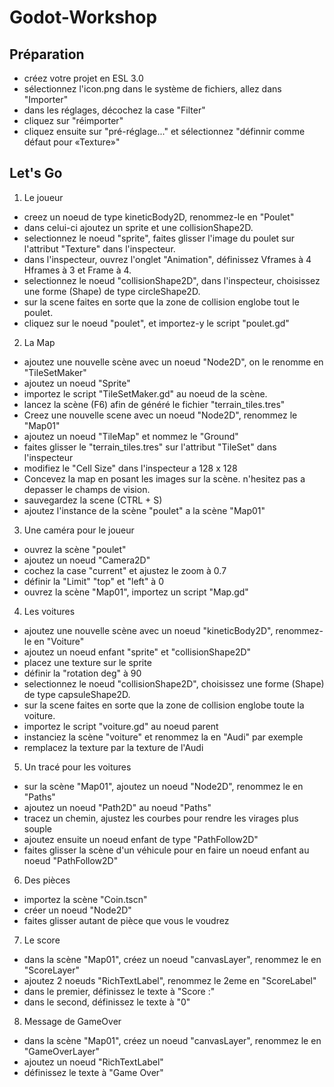 # Godot-Workshop

## Préparation
- créez votre projet en ESL 3.0
- sélectionnez l'icon.png dans le système de fichiers, allez dans "Importer"
- dans les réglages, décochez la case "Filter"
- cliquez sur "réimporter"
- cliquez ensuite sur "pré-réglage..." et sélectionnez "définnir comme défaut pour «Texture»"

## Let's Go
1. Le joueur
- creez un noeud de type kineticBody2D, renommez-le en "Poulet"
- dans celui-ci ajoutez un sprite et une collisionShape2D.
- selectionnez le noeud "sprite", faites glisser l'image du poulet sur l'attribut "Texture" dans l'inspecteur.
- dans l'inspecteur, ouvrez l'onglet "Animation", définissez Vframes à 4 Hframes à 3 et Frame à 4.
- selectionnez le noeud "collisionShape2D", dans l'inspecteur, choisissez une forme (Shape) de type circleShape2D.
- sur la scene faites en sorte que la zone de collision englobe tout le poulet.
- cliquez sur le noeud "poulet", et importez-y le script "poulet.gd"

2. La Map
- ajoutez une nouvelle scène avec un noeud "Node2D", on le renomme en "TileSetMaker"
- ajoutez un noeud "Sprite"
- importez le script "TileSetMaker.gd" au noeud de la scène.
- lancez la scène (F6) afin de généré le fichier "terrain_tiles.tres"
- Creez une nouvelle scene avec un noeud "Node2D", renommez le "Map01"
- ajoutez un noeud "TileMap" et nommez le "Ground"
- faites glisser le "terrain_tiles.tres" sur l'attribut "TileSet" dans l'inspecteur
- modifiez le "Cell Size" dans l'inspecteur a 128 x 128
- Concevez la map en posant les images sur la scène. n'hesitez pas a depasser le champs de vision.
- sauvegardez la scene (CTRL + S)
- ajoutez l'instance de la scène "poulet" a la scène "Map01"

3. Une caméra pour le joueur
- ouvrez la scène "poulet"
- ajoutez un noeud "Camera2D"
- cochez la case "current" et ajustez le zoom à 0.7
- définir la "Limit" "top" et "left" à 0
- ouvrez la scène "Map01", importez un script "Map.gd"

4. Les voitures
- ajoutez une nouvelle scène avec un noeud "kineticBody2D", renommez-le en "Voiture"
- ajoutez un noeud enfant "sprite" et "collisionShape2D"
- placez une texture sur le sprite
- définir la "rotation deg" à 90
- selectionnez le noeud "collisionShape2D", choisissez une forme (Shape) de type capsuleShape2D.
- sur la scene faites en sorte que la zone de collision englobe toute la voiture.
- importez le script "voiture.gd" au noeud parent
- instanciez la scène "voiture" et renommez la en "Audi" par exemple
- remplacez la texture par la texture de l'Audi


5. Un tracé pour les voitures
- sur la scène "Map01", ajoutez un noeud "Node2D", renommez le en "Paths"
- ajoutez un noeud "Path2D" au noeud "Paths"
- tracez un chemin, ajustez les courbes pour rendre les virages plus souple
- ajoutez ensuite un noeud enfant de type "PathFollow2D"
- faites glisser la scène d'un véhicule pour en faire un noeud enfant au noeud "PathFollow2D"

6. Des pièces
- importez la scène "Coin.tscn"
- créer un noeud "Node2D"
- faites glisser autant de pièce que vous le voudrez

7. Le score
- dans la scène "Map01", créez un noeud "canvasLayer", renommez le en "ScoreLayer"
- ajoutez 2 noeuds "RichTextLabel", renommez le 2eme en "ScoreLabel"
- dans le premier, définissez le texte à "Score :"
- dans le second, définissez le texte à "0"

8. Message de GameOver
- dans la scène "Map01", créez un noeud "canvasLayer", renommez le en "GameOverLayer"
- ajoutez un noeud "RichTextLabel"
- définissez le texte à "Game Over"
